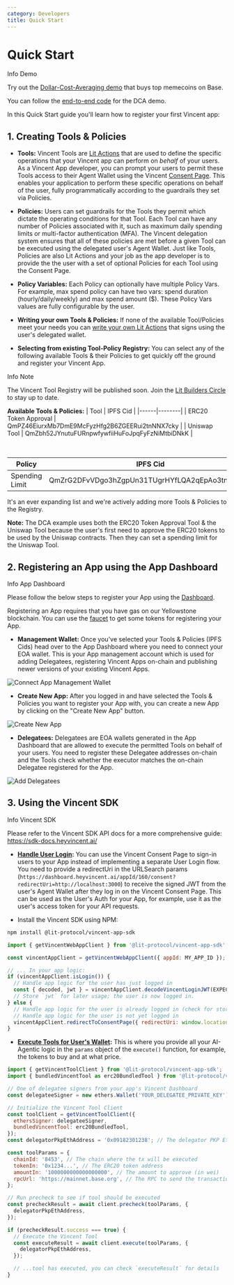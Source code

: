 ```yaml
---
category: Developers
title: Quick Start
---
```


# Quick Start

<div class="info-box">
  <p class="info-box-title">
    <span class="info-icon">Info</span> Demo
  </p>
  <p>Try out the <a href="https://demo.heyvincent.ai/">Dollar-Cost-Averaging demo</a> that buys top memecoins on Base.</p>
  <p>You can follow the <a href="https://github.com/LIT-Protocol/vincent-dca">end-to-end code</a> for the DCA demo.</p>
</div>

In this Quick Start guide you'll learn how to register your first Vincent app:

## 1. Creating Tools & Policies

- **Tools:** Vincent Tools are [Lit Actions](https://developer.litprotocol.com/sdk/serverless-signing/overview) that are used to define the specific operations that your Vincent app can perform on _behalf_ of your users. As a Vincent App developer, you can prompt your users to permit these Tools access to their Agent Wallet using the Vincent [Consent Page](../Users/Onboarding.md). This enables your application to perform these specific operations on behalf of the user, fully programmatically according to the guardrails they set via Policies.

- **Policies:** Users can set guardrails for the Tools they permit which dictate the operating conditions for that Tool. Each Tool can have any number of Policies associated with it, such as maximum daily spending limits or multi-factor authentication (MFA). The Vincent delegation system ensures that all of these policies are met before a given Tool can be executed using the delegated user's Agent Wallet. Just like Tools, Policies are also Lit Actions and your job as the app developer is to provide the the user with a set of optional Policies for each Tool using the Consent Page.

- **Policy Variables:** Each Policy can optionally have multiple Policy Vars. For example, max spend policy can have two vars: spend duration (hourly/daily/weekly) and max spend amount ($). These Policy Vars values are fully configurable by the user.

- **Writing your own Tools & Policies:** If none of the available Tool/Policies meet your needs you can [write your own Lit Actions](./Custom-Tools.md) that signs using the user's delegated wallet.

- **Selecting from existing Tool-Policy Registry:** You can select any of the following available Tools & their Policies to get quickly off the ground and register your Vincent App.

<div class="info-box">
  <p class="info-box-title">
    <span class="info-icon">Info</span> Note
  </p>
  <p>The Vincent Tool Registry will be published soon. Join the <a href="https://t.me/c/2038294753/4">Lit Builders Circle</a> to stay up to date.</p>
</div>

**Available Tools & Policies:**
| Tool | IPFS Cid |
|------|--------|
| ERC20 Token Approval | QmPZ46EiurxMb7DmE9McFyzHfg2B6ZGEERui2tnNNX7cky |
| Uniswap Tool | QmZbh52JYnutuFURnpwfywfiiHuFoJpqFyFzNiMtbiDNkK |

<br>

| Policy         | IPFS Cid                                       |
| -------------- | ---------------------------------------------- |
| Spending Limit | QmZrG2DFvVDgo3hZgpUn31TUgrHYfLQA2qEpAo3tnKmzhQ |

It's an ever expanding list and we're actively adding more Tools & Policies to the Registry.

**Note:** The DCA example uses both the ERC20 Token Approval Tool & the Uniswap Tool because the user's first need to approve the ERC20 tokens to be used by the Uniswap contracts. Then they can set a spending limit for the Uniswap Tool.

## 2. Registering an App using the App Dashboard

<div class="info-box">
  <p class="info-box-title">
    <span class="info-icon">Info</span> App Dashboard
  </p>
  <p>Please follow the below steps to register your App using the <a href="https://dashboard.heyvincent.ai/">Dashboard</a>.</p>
  <p>Registering an App requires that you have gas on our Yellowstone blockchain. You can use the <a href="https://chronicle-yellowstone-faucet.getlit.dev/">faucet</a> to get some tokens for registering your App.</p>
</div>

- **Management Wallet:** Once you've selected your Tools & Policies (IPFS Cids) head over to the App Dashboard where you need to connect your EOA wallet. This is your App management account which is used for adding Delegatees, registering Vincent Apps on-chain and publishing newer versions of your existing Vincent Apps.

![Connect App Management Wallet](./images/connect-app-management-wallet.png)

- **Create New App:** After you logged in and have selected the Tools & Policies you want to register your App with, you can create a new App by clicking on the "Create New App" button.

![Create New App](./images/create-new-app.png)

- **Delegatees:** Delegatees are EOA wallets generated in the App Dashboard that are allowed to execute the permitted Tools on behalf of your users. You need to register these Delegatee addresses on-chain and the Tools check whether the executor matches the on-chain Delegatee registered for the App.

![Add Delegatees](./images/add-delegatee.png)

## 3. Using the Vincent SDK

<div class="info-box">
  <p class="info-box-title">
    <span class="info-icon">Info</span> Vincent SDK
  </p>
  <p>Please refer to the Vincent SDK API docs for a more comprehensive guide: <a href="https://sdk-docs.heyvincent.ai/">https://sdk-docs.heyvincent.ai/</a></p>
</div>

- **[Handle User Login](https://sdk-docs.heyvincent.ai/Vincent_Web_App/VincentWebAppClient.html#redirecttoconsentpage):** You can use the Vincent Consent Page to sign-in users to your App instead of implementing a separate User Login flow. You need to provide a redirectUri in the URLSearch params (`https://dashboard.heyvincent.ai/appId/160/consent?redirectUri=http://localhost:3000`) to receive the signed JWT from the user's Agent Wallet after they log in on the Vincent Consent Page. This can be used as the User's Auth for your App, for example, use it as the user's access token for your API requests.

- Install the Vincent SDK using NPM:

```bash
npm install @lit-protocol/vincent-app-sdk
```

```javascript
import { getVincentWebAppClient } from '@lit-protocol/vincent-app-sdk';

const vincentAppClient = getVincentWebAppClient({ appId: MY_APP_ID });

// ... In your app logic:
if (vincentAppClient.isLogin()) {
  // Handle app logic for the user has just logged in
  const { decoded, jwt } = vincentAppClient.decodeVincentLoginJWT(EXPECTED_AUDIENCE);
  // Store `jwt` for later usage; the user is now logged in.
} else {
  // Handle app logic for the user is already logged in (check for stored & unexpired JWT)
  // Handle app logic for the user is not yet logged in
  vincentAppClient.redirectToConsentPage({ redirectUri: window.location.href });
}
```

- **[Execute Tools for User's Wallet](https://sdk-docs.heyvincent.ai/Vincent_Tools/VincentToolClient.html#execute):** This is where you provide all your AI-Agentic logic in the `params` object of the `execute()` function, for example, the tokens to buy and at what price.

```javascript
import { getVincentToolClient } from '@lit-protocol/vincent-app-sdk';
import { bundledVincentTool as erc20BundledTool } from '@lit-protocol/vincent-tool-erc20-approval';

// One of delegatee signers from your app's Vincent Dashboard
const delegateeSigner = new ethers.Wallet('YOUR_DELEGATEE_PRIVATE_KEY');

// Initialize the Vincent Tool Client
const toolClient = getVincentToolClient({
  ethersSigner: delegateeSigner,
  bundledVincentTool: erc20BundledTool,
});
const delegatorPkpEthAddress = '0x09182301238'; // The delegator PKP Eth Address

const toolParams = {
  chainId: '8453', // The chain where the tx will be executed
  tokenIn: '0x1234...', // The ERC20 token address
  amountIn: '1000000000000000000', // The amount to approve (in wei)
  rpcUrl: 'https://mainnet.base.org', // The RPC to send the transaction through
};

// Run precheck to see if tool should be executed
const precheckResult = await client.precheck(toolParams, {
  delegatorPkpEthAddress,
});

if (precheckResult.success === true) {
  // Execute the Vincent Tool
  const executeResult = await client.execute(toolParams, {
    delegatorPkpEthAddress,
  });

  // ...tool has executed, you can check `executeResult` for details
}
```
